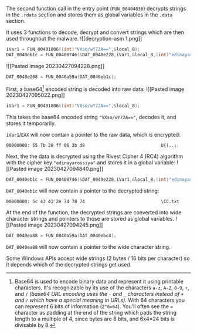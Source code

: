 The second function call in the entry point (`FUN_00404036`) decrypts strings in the `.rdata` section and stores them as global variables in the `.data` section.

It uses 3 functions to decode, decrypt and convert strings which are then used throughout the malware.
![[decryption-asm 1.png]]
```c
iVar1 = FUN_00401806((int)"VXso/wY72A==",&local_8);
DAT_0040eb1c = FUN_00408746(&DAT_0040e228,iVar1,&local_8,(int)"edinayarossiya");
```
![[Pasted image 20230427094228.png]]
```c
DAT_0040e208 = FUN_0040a59a(DAT_0040eb1c);
```

First, a base64[^1] encoded string is decoded into raw data:
![[Pasted image 20230427095022.png]]
```c
iVar1 = FUN_00401806((int)"VXso/wY72A==",&local_8);
```
This takes the base64 encoded string `"VXso/wY72A=="`, decodes it, and stores it temporarily.

`iVar1`/`EAX` will now contain a pointer to the raw data, which is encrypted:
```
00000000: 55 7b 28 ff 06 3b d8                             U{(..;.
```

Next, the the data is decrypted using the Rivest Cipher 4 (RC4) algorithm with the cipher key `"edinayarossiya"` and stores it in a global variable:
![[Pasted image 20230427094840.png]]
```c
DAT_0040eb1c = FUN_00408746(&DAT_0040e228,iVar1,&local_8,(int)"edinayarossiya");
```

`DAT_0040eb1c` will now contain a pointer to the decrypted string:
```
00000000: 5c 43 43 2e 74 78 74                             \CC.txt
```

At the end of the function, the decrypted strings are converted into wide character strings and pointers to those are stored as global variables.
![[Pasted image 20230427094245.png]]
```c
DAT_0040ea88 = FUN_0040a59a(DAT_0040ebc4);
```

`DAT_0040ea88` will now contain a pointer to the wide character string.

Some Windows APIs accept wide strings (2 bytes / 16 bits per character) so it depends which of the decrypted strings get used.

[^1]: Base64 is used to encode binary data and represent it using printable characters. It's recognizable by its use of the characters `a-z`, `A-Z`, `0-9`, `+`, and `/` *(base64 URL encoding uses the `-` and `_` characters instead of `+` and `/` which have a special meaning in URLs)*. With 64 characters you can represent 6 bits of information (`2^6=64`). You'll often see the `=` character as padding at the end of the string which pads the string length to a multiple of 4, since bytes are 8 bits, and 6x4=24 bits is divisable by 8.